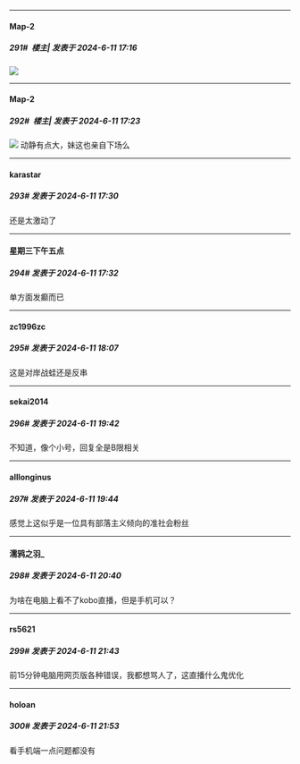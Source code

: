 ﻿
*****

####  Map-2  
##### 291#         楼主| 发表于 2024-6-11 17:16

<img src="https://p.sda1.dev/18/1ab68d6e60fc2f3c00fd600a592d6999/IMG_CMP_265605357.png" referrerpolicy="no-referrer">


*****

####  Map-2  
##### 292#         楼主| 发表于 2024-6-11 17:23

<img src="https://p.sda1.dev/18/6025d6b69f54caf703ebf8db72259d5f/IMG_CMP_207671794.jpeg" referrerpolicy="no-referrer">
动静有点大，妹这也亲自下场么


*****

####  karastar  
##### 293#       发表于 2024-6-11 17:30

还是太激动了

*****

####  星期三下午五点  
##### 294#       发表于 2024-6-11 17:32

单方面发癫而已


*****

####  zc1996zc  
##### 295#       发表于 2024-6-11 18:07

这是对岸战蛙还是反串


*****

####  sekai2014  
##### 296#       发表于 2024-6-11 19:42

不知道，像个小号，回复全是B限相关

*****

####  alllonginus  
##### 297#       发表于 2024-6-11 19:44

感觉上这似乎是一位具有部落主义倾向的准社会粉丝


*****

####  濡鸦之羽_  
##### 298#       发表于 2024-6-11 20:40

为啥在电脑上看不了kobo直播，但是手机可以？


*****

####  rs5621  
##### 299#       发表于 2024-6-11 21:43

前15分钟电脑用网页版各种错误，我都想骂人了，这直播什么鬼优化


*****

####  holoan  
##### 300#       发表于 2024-6-11 21:53

看手机端一点问题都没有

